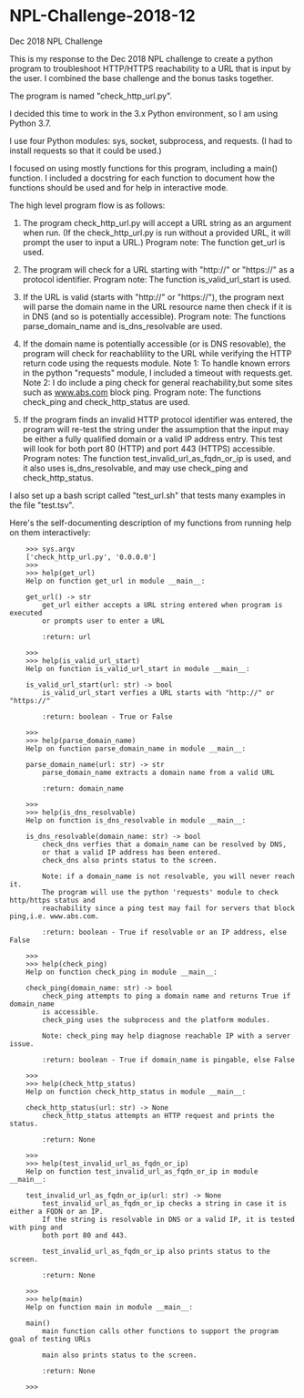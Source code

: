 # NPL-Challenge-2018-12
Dec 2018 NPL Challenge

This is my response to the Dec 2018 NPL challenge to create a python program to troubleshoot HTTP/HTTPS reachability to a URL that is input by the user. I combined the base challenge and the bonus tasks together.

The program is named "check_http_url.py".

I decided this time to work in the 3.x Python environment, so I am using Python 3.7.

I use four Python modules: sys, socket, subprocess, and requests. (I had to install requests so that it could be used.)

I focused on using mostly functions for this program, including a main() function. I included a docstring for each function to document how the functions should be used and for help in interactive mode.

The high level program flow is as follows:
  1) The program check_http_url.py will accept a URL string as an argument when run.
  (If the check_http_url.py is run without a provided URL, it will prompt the user to input a URL.)
  Program note: The function get_url is used.

  2) The program will check for a URL starting with "http://" or "https://" as a protocol identifier.
  Program note: The function is_valid_url_start is used.

  3) If the URL is valid (starts with "http://" or "https://"), the program next will parse the domain name in the URL resource name
  then check if it is in DNS (and so is potentially accessible).
  Program note: The functions parse_domain_name and is_dns_resolvable are used.

  4) If the domain name is potentially accessible (or is DNS resovable), the program will check for reachablility to the URL
  while verifying the HTTP return code using the requests module.
  Note 1: To handle known errors in the python "requests" module, I included a timeout with requests.get.
  Note 2: I do include a ping check for general reachability,but some sites such as www.abs.com block ping.
  Program note: The functions check_ping and check_http_status are used.

  5) If the program finds an invalid HTTP protocol identifier was entered, the program will re-test the string under the assumption that
  the input may be either a fully qualified domain or a valid IP address entry. This test will look for both port 80 (HTTP) and
  port 443 (HTTPS) accessible.
  Program notes: The function test_invalid_url_as_fqdn_or_ip is used, and it also uses is_dns_resolvable, and may use check_ping 
  and check_http_status.




I also set up a bash script called "test_url.sh" that tests many examples in the file "test.tsv".

Here's the self-documenting description of my functions from running help on them interactively:

        >>> sys.argv
		['check_http_url.py', '0.0.0.0']
		>>> 
		>>> help(get_url)
		Help on function get_url in module __main__:

		get_url() -> str
			get_url either accepts a URL string entered when program is executed
			or prompts user to enter a URL
	
			:return: url

		>>> 
		>>> help(is_valid_url_start)
		Help on function is_valid_url_start in module __main__:

		is_valid_url_start(url: str) -> bool
			is_valid_url_start verfies a URL starts with "http://" or "https://"
	
			:return: boolean - True or False

		>>> 
		>>> help(parse_domain_name)
		Help on function parse_domain_name in module __main__:

		parse_domain_name(url: str) -> str
			parse_domain_name extracts a domain name from a valid URL
	
			:return: domain_name

		>>> 
		>>> help(is_dns_resolvable)
		Help on function is_dns_resolvable in module __main__:

		is_dns_resolvable(domain_name: str) -> bool
			check_dns verfies that a domain_name can be resolved by DNS,
			or that a valid IP address has been entered.
			check_dns also prints status to the screen.
	
			Note: if a domain_name is not resolvable, you will never reach it.
			The program will use the python 'requests' module to check http/https status and
			reachability since a ping test may fail for servers that block ping,i.e. www.abs.com.
	
			:return: boolean - True if resolvable or an IP address, else False

		>>> 
		>>> help(check_ping)
		Help on function check_ping in module __main__:

		check_ping(domain_name: str) -> bool
			check_ping attempts to ping a domain name and returns True if domain_name
			is accessible.
			check_ping uses the subprocess and the platform modules.
	
			Note: check_ping may help diagnose reachable IP with a server issue.
	
			:return: boolean - True if domain_name is pingable, else False

		>>> 
		>>> help(check_http_status)
		Help on function check_http_status in module __main__:

		check_http_status(url: str) -> None
			check_http_status attempts an HTTP request and prints the status.
	
			:return: None

		>>> 
		>>> help(test_invalid_url_as_fqdn_or_ip)
		Help on function test_invalid_url_as_fqdn_or_ip in module __main__:

		test_invalid_url_as_fqdn_or_ip(url: str) -> None
			test_invalid_url_as_fqdn_or_ip checks a string in case it is either a FQDN or an IP.
			If the string is resolvable in DNS or a valid IP, it is tested with ping and
			both port 80 and 443.
    
			test_invalid_url_as_fqdn_or_ip also prints status to the screen.
	
			:return: None

		>>> 
		>>> help(main)
		Help on function main in module __main__:

		main()
			main function calls other functions to support the program goal of testing URLs
	
			main also prints status to the screen.
			
            :return: None

		>>> 
